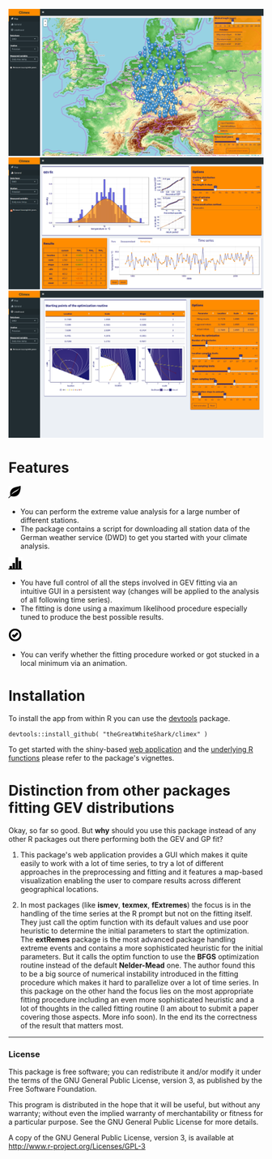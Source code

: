 ![leaflet map to handle a lot of station data](res/climex_map.png)
![control all the different steps involved in the extreme value analysis](res/climex_time-series.png)
![verify the results using an animation of the fitting procedure](res/climex_animation.png)

# Features
![map-icon](res/glyphicons-2-leaf.png)
- You can perform the extreme value analysis for a large number of
  different stations.
- The package contains a script for downloading all station data of the German
  weather service (DWD) to get you started with your climate analysis.
  
![general-icon](res/glyphicons-42-charts.png)
- You have full control of all the steps involved in GEV fitting via an intuitive
  GUI in a persistent way (changes will be applied to the
  analysis of all following time series).
- The fitting is done using a maximum likelihood procedure especially
  tuned to produce the best possible results.
  
![likelihood-icon](res/glyphicons-199-ok-circle.png)
- You can verify whether the fitting procedure worked or got stucked in a
  local minimum via an animation.
  
# Installation

To install the app from within R you can use the [devtools](https://cran.r-project.org/web/packages/devtools/index.html) package.

```
devtools::install_github( "theGreatWhiteShark/climex" )
```

To get started with the shiny-based [web application](vignettes/climex_app.Rmd) and the [underlying
R functions](vignettes/data_dwd_and_usage.Rmd) please refer to the package's vignettes.

# Distinction from other packages fitting GEV distributions
Okay, so far so good. But **why** should you use this package instead of any other R packages out there performing both the GEV and GP fit?

1. This package's web application provides a GUI which makes it quite easily to work with a lot of time series, to try a lot of different approaches in the preprocessing and fitting and it features a map-based visualization enabling the user to compare results across different geographical locations.

2. In most packages (like **ismev**, **texmex**, **fExtremes**) the
   focus is in the handling of the time series at the R prompt but not
   on the fitting itself. They just call the optim function with its
   default values and use poor heuristic to determine the initial
   parameters to start the optimization. The **extRemes** package is
   the most advanced package handling extreme events and contains a
   more sophisticated heuristic for the initial parameters. But it
   calls the optim function to use the **BFGS** optimization routine
   instead of the default **Nelder-Mead** one. The author found this
   to be a big source of numerical instability introduced in the
   fitting procedure which makes it hard to parallelize over a lot of
   time series.  In this package on the other hand the focus lies on
   the most appropriate fitting procedure including an even more
   sophisticated heuristic and a lot of thoughts in the called fitting
   routine (I am about to submit a paper covering those aspects. More
   info soon). In the end its the correctness of the result that
   matters most. 


---

### License

This package is free software; you can redistribute it and/or modify it
under the terms of the GNU General Public License, version 3, as
published by the Free Software Foundation.

This program is distributed in the hope that it will be useful, but
without any warranty; without even the implied warranty of
merchantability or fitness for a particular purpose.  See the GNU
General Public License for more details.

A copy of the GNU General Public License, version 3, is available at
<http://www.r-project.org/Licenses/GPL-3>


